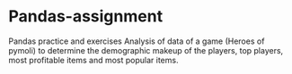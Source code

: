 # Pandas-assignment
Pandas practice and exercises
Analysis of data of a game (Heroes of pymoli) to determine the demographic makeup of the players, top players, most profitable items and most popular items.
